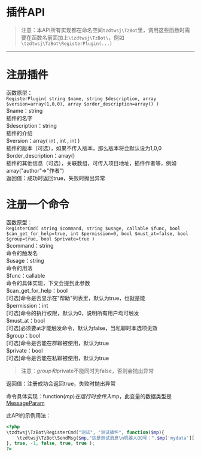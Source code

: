 # 插件API
> 注意：本API所有实现都在命名空间`tzdtwsj\TzBot`里，调用这些函数时需要在函数名前面加上`\tzdtwsj\TzBot\`，例如`\tzdtwsj\TzBot\RegisterPlugin(...)`
---
# 注册插件
函数原型：  
`RegisterPlugin( string $name, string $description, array $version=array(1,0,0), array $order_description=array() )`  
$name：string  
插件的名字  
$description：string  
插件的介绍  
$version：array( int , int , int )  
插件的版本（可选），如果不传入版本，那么版本将会默认设为1,0,0  
$order\_description：array()  
插件的其他信息（可选），关联数组，可传入项目地址，插件作者等，例如 array("author"=>"作者")  
返回值：成功时返回true，失败时抛出异常  
# 注册一个命令
函数原型：  
`RegisterCmd( string $command, string $usage, callable $func, bool $can_get_for_help=true, int $permission=0, bool $must_at=false, bool $group=true, bool $private=true )`  
$command：string  
命令的触发名  
$usage：string  
命令的用法  
$func：callable  
命令的具体实现，下文会提到此参数  
$can\_get\_for\_help：bool  
[可选]命令是否显示在"帮助"列表里，默认为true，也就是能  
$permission：int  
[可选]命令的执行权限，默认为0，说明所有用户均可触发   
$must\_at：bool  
[可选]必须要at才能触发命令，默认为false，当私聊时本选项无效  
$group：bool  
[可选]命令是否能在群聊被使用，默认为true  
$private：bool  
[可选]命令是否能在私聊被使用，默认为true
> 注意：$group和$private不能同时为false，否则会抛出异常

返回值：注册成功会返回true，失败时抛出异常

命令具体实现：function($mp){}
在运行时会传入$mp，此变量的数据类型是[MessageParam](/PluginsDocs/var.md#messageparam-%e4%bf%a1%e6%81%af%e6%95%b0%e6%8d%ae%e7%b1%bb%e5%9e%8b)  

此API的示例用法：  
```php
<?php
\tzdtwsj\TzBot\RegisterCmd("测试", "测试插件", function($mp){
    \tzdtwsj\TzBot\SendMsg($mp,"这是测试消息\n机器人QQ号：".$mp['mydata']['user_id']."\n触发此命令的QQ号：".$mp['user_id'],true,false);
}, true, -1, false, true, true );
?>
```
